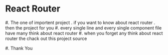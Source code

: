 # React Router

#. The one of importent project . if you want to know about react router . then the project for you
#. every single line and every single component file have many think about react router
#. when you forget any think about react router the chack out this project source

#. Thank You
